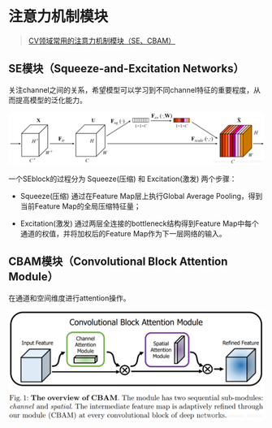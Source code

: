 # 注意力机制模块

> [CV领域常用的注意力机制模块（SE、CBAM）](https://blog.csdn.net/weixin_42907473/article/details/106525668)

## SE模块（Squeeze-and-Excitation Networks）

关注channel之间的关系，希望模型可以学习到不同channel特征的重要程度，从而提高模型的泛化能力。

![senet](images/senet.png)

一个SEblock的过程分为 Squeeze(压缩) 和 Excitation(激发) 两个步骤：

- Squeeze(压缩) 通过在Feature Map层上执行Global Average Pooling，得到当前Feature Map的全局压缩特征量；

- Excitation(激发) 通过两层全连接的bottleneck结构得到Feature Map中每个通道的权值，并将加权后的Feature Map作为下一层网络的输入。

## CBAM模块（Convolutional Block Attention Module）

在通道和空间维度进行attention操作。

![CBAM](images/CBAM.png)
